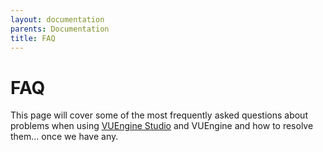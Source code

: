 ```yaml
---
layout: documentation
parents: Documentation
title: FAQ
---
```


# FAQ

This page will cover some of the most frequently asked questions about problems when using [VUEngine Studio](https://www.vuengine.dev/downloads/) and VUEngine and how to resolve them... once we have any.